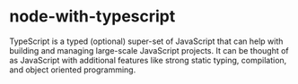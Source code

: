 # node-with-typescript
TypeScript is a typed (optional) super-set of JavaScript that can help with building and managing large-scale JavaScript projects. It can be thought of as JavaScript with additional features like strong static typing, compilation, and object oriented programming.
